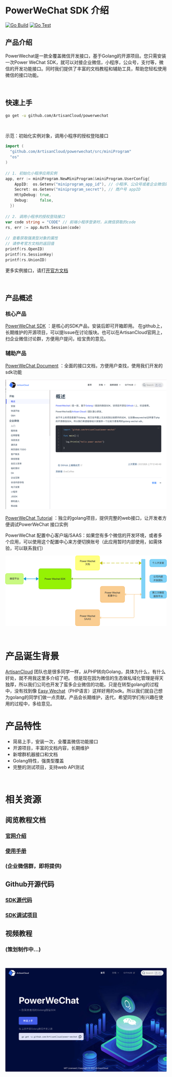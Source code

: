 # PowerWeChat SDK 介绍

[![Go Build](https://github.com/ArtisanCloud/powerwechat/actions/workflows/go-build.yml/badge.svg?branch=release%2F1.0.0)](https://github.com/ArtisanCloud/powerwechat/actions/workflows/go-build.yml) 
[![Go Test](https://github.com/ArtisanCloud/powerwechat/actions/workflows/go-test.yml/badge.svg?branch=release%2F1.0.0)](https://github.com/ArtisanCloud/powerwechat/actions/workflows/go-test.yml)


## 产品介绍
PowerWechat是一款全覆盖微信开发接口，基于Golang的开源项目。您只需安装一次Power WeChat SDK，就可以对接企业微信，小程序，公众号，支付等，微信的开发功能接口。同时我们提供了丰富的文档教程和辅助工具，帮助您轻松使用微信的接口功能。

<br>

## 快速上手

```bash
go get -u github.com/ArtisanCloud/powerwechat
```
<br>

示范：初始化实例对象，调用小程序的授权登陆接口
```go
import (
  "github.com/ArtisanCloud/powerwechat/src/miniProgram"
  "os"
)

// 1. 初始化小程序应用实例
app, err := miniProgram.NewMiniProgram(&miniProgram.UserConfig{
    AppID:  os.Getenv("miniprogram_app_id"), // 小程序、公众号或者企业微信的appid
    Secret: os.Getenv("miniprogram_secret"), // 商户号 appID
    HttpDebug: true,
    Debug:     false,
  })

// 2. 调用小程序的授权登陆接口
var code string = "CODE" // 前端小程序登录时，从微信获取的code
rs, err := app.Auth.Session(code)

// 查看获取强类型对象的属性
// 请参考官方文档的返回值
printf(rs.OpenID)
printf(rs.SessionKey)
printf(rs.UnionID)

```

更多实例接口，请打[开官方文档](https://powerwechat.artisan-cloud.com/zh/start/)

<br>


## 产品概述
### 核心产品
[PowerWeChat SDK](https://github.com/ArtisanCloud/powerwechat) ：是核心的SDK产品，安装后即可开箱即用。
在github上，长期维护的开源项目，可以提Issue在讨论版块。也可以在ArtisanCloud官网上，扫企业微信讨论群，方便用户提问，给宝贵的意见。





### 辅助产品

[PowerWeChat Document](https://powerwechat.artisan-cloud.com/zh/start/) ：全面的接口文档，方便用户查找，使用我们开发的sdk功能

![Image of Document Page](./resource/assets/document.png)



[PowerWeChat Tutorial](https://github.com/ArtisanCloud/powerwechat-tutorial) ：独立的golang项目，提供完整的web接口，让开发者方便调试PowerWeChat 接口实例


PowerWeChat 配置中心客户端/SAAS：如果您有多个微信的开发环境，或者多个应用，可以使用这个配置中心来方便切换账号（此应用暂时内部使用，如需体验，可以联系我们）

![Image of Products](./resource/assets/architecture.png)



<br>

# 产品诞生背景
[ArtisanCloud](https://github.com/ArtisanCloud) 团队也是很多同学一样，从PHP转向Golang，具体为什么，有什么好处，就不用我这里多介绍了吧。 但是现在因为微信的生态做私域化管理是得天独厚，所以我们公司也开发了蛮多企业微信的功能。只是在转型golang的过程中，没有找到像 [Easy Wechat](https://www.easywechat.com)（PHP语言）这样好用的sdk。所以我们就自己想为golang的同学们做一点贡献。产品会长期维护，迭代，希望同学们有兴趣在使用的过程中，多给意见。




# 产品特性

* 简易上手，安装一次，全覆盖微信功能接口
* 开源项目，丰富的文档内容，长期维护
* 新增群机器接口和文档
* Golang特性，强类型覆盖
* 完整的测试项目，支持web API测试


<br>

# 相关资源

## 阅览教程文档
### [官网介绍](https://powerwechat.artisan-cloud.com)
### [使用手册](https://powerwechat.artisan-cloud.com/zh/start/)
### (企业微信群，即将提供)


## Github开源代码
### [SDK源代码](https://github.com/ArtisanCloud/powerwechat)
### [SDK调试项目](https://github.com/ArtisanCloud/powerwechat-tutorial)


## 视频教程
### (策划制作中...)

<br>

![Image of Main Page](./resource/assets/homepage.png)

